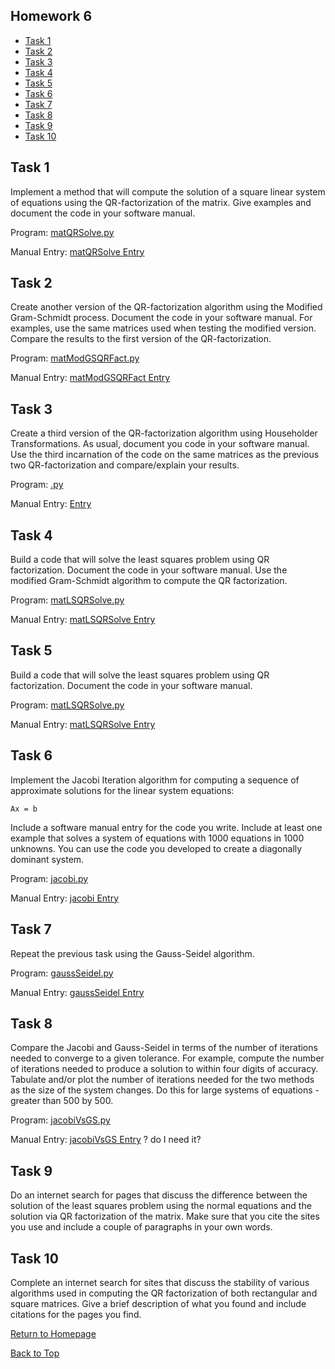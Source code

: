 ## Homework 6

- [Task 1](#task-1)
- [Task 2](#task-2)
- [Task 3](#task-3)
- [Task 4](#task-4)
- [Task 5](#task-5)
- [Task 6](#task-6)
- [Task 7](#task-7)
- [Task 8](#task-8)
- [Task 9](#task-9)
- [Task 10](#task-10)

## Task 1

Implement a method that will compute the solution of a square linear system of equations using the QR-factorization of the matrix. Give examples and document the code in your software manual.
 
 Program: [matQRSolve.py](routines/matQRSolve.py)

Manual Entry: [matQRSolve Entry](manual/matQRSolve.md)

## Task 2

 
 Create another version of the QR-factorization algorithm using the Modified Gram-Schmidt process. Document the code in your software manual. For examples, use the same matrices used when testing the modified version. Compare the results to the first version of the QR-factorization.
 
 Program: [matModGSQRFact.py](routines/matModGSQRFact.py)

Manual Entry: [matModGSQRFact Entry](manual/matModGSQRFact.md)


## Task 3


Create a third version of the QR-factorization algorithm using Householder Transformations. As usual, document you code in your software manual. Use the third incarnation of the code on the same matrices as the previous two QR-factorization and compare/explain your results.
 
 Program: [.py](routines/.py)

Manual Entry: [ Entry](manual/.md)


## Task 4

Build a code that will solve the least squares problem using QR factorization. Document the code in your software manual. Use the modified Gram-Schmidt algorithm to compute the QR factorization.
 
 Program: [matLSQRSolve.py](routines/matLSQRSolve.py)

Manual Entry: [matLSQRSolve Entry](manual/matLSQRSolve.md)

## Task 5

Build a code that will solve the least squares problem using QR factorization. Document the code in your software manual.
 
 Program: [matLSQRSolve.py](routines/matLSQRSolve.py)

Manual Entry: [matLSQRSolve Entry](manual/matLSQRSolve.md)


## Task 6

Implement the Jacobi Iteration algorithm for computing a sequence of approximate solutions for the linear system equations:

```
Ax = b
```

Include a software manual entry for the code you write. Include at least one example that solves a system of equations with 1000 equations in 1000 unknowns. You can use the code you developed to create a diagonally dominant system.
 
 Program: [jacobi.py](routines/jacobi.py)

Manual Entry: [jacobi Entry](manual/jacobi.md)


## Task 7

Repeat the previous task using the Gauss-Seidel algorithm.
 
 Program: [gaussSeidel.py](routines/gaussSeidel.py)

Manual Entry: [gaussSeidel Entry](manual/gaussSeidel.md)

## Task 8

 Compare the Jacobi and Gauss-Seidel in terms of the number of iterations needed to converge to a given tolerance. For example, compute the number of iterations needed to produce a solution to within four digits of accuracy. Tabulate and/or plot the number of iterations needed for the two methods as the size of the system changes. Do this for large systems of equations - greater than 500 by 500.
 
 Program: [jacobiVsGS.py](routines/jacobiVsGS.py)

Manual Entry: [jacobiVsGS Entry](manual/jacobiVsGS.md) ? do I need it?


## Task 9

Do an internet search for pages that discuss the difference between the solution of the least squares problem using the normal equations and the solution via QR factorization of the matrix. Make sure that you cite the sites you use and include a couple of paragraphs in your own words.
 


## Task 10

Complete an internet search for sites that discuss the stability of various algorithms used in computing the QR factorization of both rectangular and square matrices. Give a brief description of what you found and include citations for the pages you find.




[Return to Homepage](https://kjerfire.github.io/math5610/) 

[Back to Top](#homework-1)
